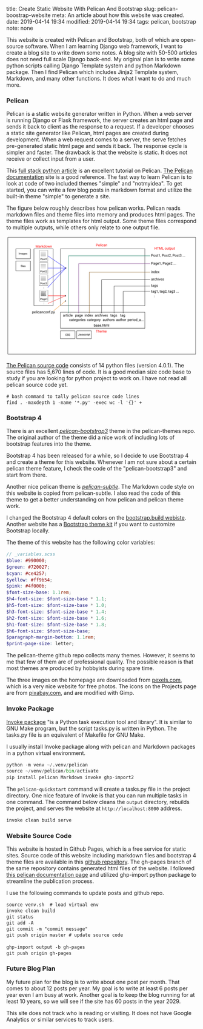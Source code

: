title: Create Static Website With Pelican And Bootstrap 
slug: pelican-boostrap-website
meta: An article about how this website was created. 
date: 2019-04-14 19:34
modified: 2019-04-14 19:34
tags: pelican, bootstrap
note: none


This website is created with Pelican and Bootstrap, both of which are open-source
software.  When I am learning Django web framework, I want to create a blog site to 
write down some notes. A blog site with 50-500 articles does not need full scale 
Django back-end. My original plan is to write some python scripts calling Django Template 
system and python Markdown package.  Then I find Pelican which includes
Jinja2 Template system, Markdown, and many other functions.  It does what 
I want to do and much more. 

### Pelican

Pelican is a static website generator written in Python. When a web server is running Django or Flask 
framework, the server creates an html page and sends it back to client 
as the response to a request. If a developer chooses a static site generator like 
Pelican, html pages are created during development.  When a web request comes
to a server, the serve fetches pre-generated static html page and sends it back. 
The response cycle is simpler and faster.  The drawback is that the website is static. 
It does not receive or collect input from a user. 

This [full stack python article](https://www.fullstackpython.com/blog/generating-static-websites-pelican-jinja2-markdown.html) 
is an excellent tutorial on Pelican. 
[The Pelican documentation](https://docs.getpelican.com/en/stable/) 
site is a good reference. The fast way to learn Pelican is to look at code of 
two included themes "simple" and "notmyidea".  To get started, you can 
write a few blog posts in markdown format and utilize the built-in theme 
"simple" to generate a site. 

The figure below roughly describes how pelican works. Pelican reads markdown files and 
theme files into memory and produces html pages.  The theme files work as templates for html output. 
Some theme files correspond to multiple outputs, while others only relate to 
one output file. 

<div style="max-width:800px">
  <img class="img-fluid" src="/images/pelican-bootstrap/img-pelican-work.svg" alt="How Pelican Work"> 
</div>

[The Pelican source code](https://github.com/getpelican/pelican/tree/4.0.1/pelican)
consists of 14 python files (version 4.0.1).  The source files has 5,670 lines of 
code. It is a good median size code base to study if you are looking for python 
project to work on. I have not read all pelican source code yet. 

```
# bash command to tally pelican source code lines
find . -maxdepth 1 -name '*.py' -exec wc -l '{}' +
```

### Bootstrap 4

There is an excellent 
[*pelican-bootstrap3*](https://github.com/getpelican/pelican-themes/tree/master/pelican-bootstrap3) 
theme in the pelican-themes repo.  The original author of the theme did a nice work
of including lots of bootstrap features into the theme. 

Bootstrap 4 has been released for a while, so I decide to use Bootstrap 4 and create a theme 
for this website. Whenever I am not sure about a certain pelican theme feature, 
I check the code of the "pelican-bootstrap3" and start from there. 

Another nice pelican theme is 
[*pelican-subtle*](https://github.com/pR0Ps/pelican-subtle). 
The Markdown code style on this website is copied from pelican-subtle. I also read the 
code of this theme to get a better understanding on how pelican and pelican theme work. 

I changed the Bootstrap 4 default colors on the 
[bootstrap.build webiste](https://bootstrap.build/). Another website has a 
[Bootstrap theme kit](https://hackerthemes.com/kit/) if you want to customize 
Bootstrap locally.

The theme of this website has the following color variables:
 
```Scss
// _variables.scss 
$blue: #990000;
$green: #720027;
$cyan: #ce4257;
$yellow: #ff9b54;
$pink: #4f000b;
$font-size-base: 1.1rem;
$h4-font-size: $font-size-base * 1.1;
$h5-font-size: $font-size-base * 1.0;
$h3-font-size: $font-size-base * 1.4;
$h2-font-size: $font-size-base * 1.6;
$h1-font-size: $font-size-base * 1.8;
$h6-font-size: $font-size-base;
$paragraph-margin-bottom: 1.1rem;
$print-page-size: letter;
```

The pelican-theme github repo collects many themes.  However, it seems to me that
few of them are of professional quality. The possible reason is that most 
themes are produced by hobbyists during spare time. 

The three images on the homepage are downloaded from 
[pexels.com](https://www.pexels.com/), 
which is a very nice website for free photos. The icons on the Projects page are from 
[pixabay.com](https://pixabay.com/), and are modified with Gimp. 
 
### Invoke Package

[Invoke package](http://docs.pyinvoke.org/en/1.2/getting-started.html)
"is a Python task execution tool and library". It is similar to GNU 
Make program, but the script tasks.py is written in Python.  The tasks.py 
file is an equivalent of Makefile for GNU Make. 

I usually install Invoke package along with pelican and Markdown packages in a
python virtual environment. 

```python
python -m venv ~/.venv/pelican
source ~/venv/pelican/bin/activate
pip install pelican Markdown invoke ghp-import2
```

The `pelican-quickstart` command will create a tasks.py file in the project directory. 
One nice feature of Invoke is that you can run multiple tasks in one command. The 
command below cleans the `output` directory, rebuilds the project, and serves the 
website at `http://localhost:8000` address. 

```bash
invoke clean build serve
```

### Website Source Code

This website is hosted in Github Pages, which is a free service for static sites. 
Source code of this website including markdown files and bootstrap 4 theme files 
are available in this 
[github repository](https://github.com/georgexyz19/georgexyz.com). 
The gh-pages branch of the same repository contains generated html files of the website. 
I followed 
[this pelican documentation page](https://docs.getpelican.com/en/stable/tips.html#publishing-to-github)
and utilized ghp-import python package to streamline the publication process. 

I use the following commands to update posts and github repo. 

```
source venv.sh  # load virtual env
invoke clean build
git status
git add -A
git commit -m "commit message"
git push origin master # update source code

ghp-import output -b gh-pages
git push origin gh-pages
```

### Future Blog Plan

My future plan for the blog is to write about one post per month.  That comes 
to about 12 posts per year.  My goal is to write at least 6 posts per year 
even I am busy at work.  Another goal is to keep the blog running for at 
least 10 years, so we will see if the site has 60 posts in the year 2029. 

This site does not track who is reading or visiting. It does not have 
Google Analytics or similar services to track users. 

